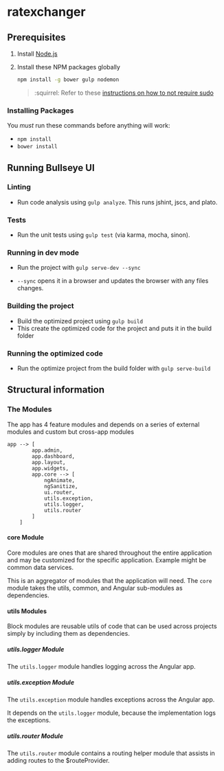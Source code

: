 # ratexchanger



## Prerequisites

1. Install [Node.js](http://nodejs.org)

2. Install these NPM packages globally

    ```bash
    npm install -g bower gulp nodemon
    ```

    > :squirrel: Refer to these [instructions on how to not require sudo](https://github.com/sindresorhus/guides/blob/master/npm-global-without-sudo.md)

### Installing Packages
You *must* run these commands before anything will work:

 - `npm install`
 - `bower install`

## Running Bullseye UI

### Linting
 - Run code analysis using `gulp analyze`. This runs jshint, jscs, and plato.

### Tests
 - Run the unit tests using `gulp test` (via karma, mocha, sinon).

### Running in dev mode
 - Run the project with `gulp serve-dev --sync`

 - `--sync` opens it in a browser and updates the browser with any files changes.

### Building the project
 - Build the optimized project using `gulp build`
 - This create the optimized code for the project and puts it in the build folder

### Running the optimized code
 - Run the optimize project from the build folder with `gulp serve-build`

## Structural information

### The Modules
The app has 4 feature modules and depends on a series of external modules and custom but cross-app modules

```
app --> [
        app.admin,
        app.dashboard,
        app.layout,
        app.widgets,
		app.core --> [
			ngAnimate,
			ngSanitize,
			ui.router,
			utils.exception,
			utils.logger,
			utils.router
		]
    ]
```

#### core Module
Core modules are ones that are shared throughout the entire application and may be customized for the specific application. Example might be common data services.

This is an aggregator of modules that the application will need. The `core` module takes the utils, common, and Angular sub-modules as dependencies.

#### utils Modules
Block modules are reusable utils of code that can be used across projects simply by including them as dependencies.

##### utils.logger Module
The `utils.logger` module handles logging across the Angular app.

##### utils.exception Module
The `utils.exception` module handles exceptions across the Angular app.

It depends on the `utils.logger` module, because the implementation logs the exceptions.

##### utils.router Module
The `utils.router` module contains a routing helper module that assists in adding routes to the $routeProvider.
